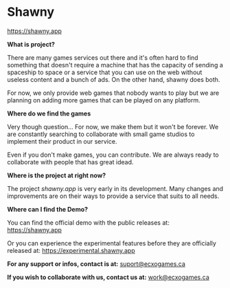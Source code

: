 
# Shawny

https://shawny.app

**What is project?**

There are many games services out there and it's often hard to find something that doesn't require a machine that has the capacity of sending a spaceship to space or a service that you can use on the web without useless content and a bunch of ads. On the other hand, shawny does both.

For now, we only provide web games that nobody wants to play but we are planning on adding more games that can be played on any platform.


**Where do we find the games**

Very though question...
For now, we make them but it won't be forever. We are constantly searching to collaborate with small game studios to implement their product in our service.

Even if you don't make games, you can contribute. We are always ready to collaborate with people that has great idead.


**Where is the project at right now?**

The project _shawny.app_ is very early in its development. Many changes and improvements are on their ways to provide a service that suits to all needs.


**Where can I find the Demo?**

You can find the official demo with the public releases at: https://shawny.app

Or you can experience the experimental features before they are officially released at:
https://experimental.shawny.app



**For any support or infos, contact is at:** suport@ecxogames.ca

**If you wish to collaborate with us, contact us at:** work@ecxogames.ca